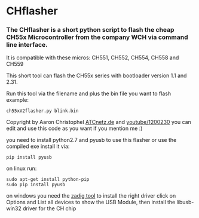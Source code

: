 # CHflasher


### The CHflasher is a short python script to flash the cheap CH55x Microcontroller from the company WCH via command line interface.

It is compatible with these micros: CH551, CH552, CH554, CH558 and CH559

This short tool can flash the CH55x series with bootloader version 1.1 and 2.31.

Run this tool via the filename and plus the bin file you want to flash example:
```
ch55xV2flasher.py blink.bin
```

Copyright by Aaron Christophel [ATCnetz.de](https://ATCnetz.de) and [youtube/1200230](https://www.youtube.com/user/12002230/) you can edit and use this code as you want if you mention me :)

you need to install python2.7 and pyusb to use this flasher or use the compiled exe
install it via:
```
pip install pyusb
```

on linux run: 
```
sudo apt-get install python-pip
sudo pip install pyusb
```

on windows you need the [zadig tool](https://zadig.akeo.ie/) to install the right driver
click on Options and List all devices to show the USB Module, then install the libusb-win32 driver for the CH chip
